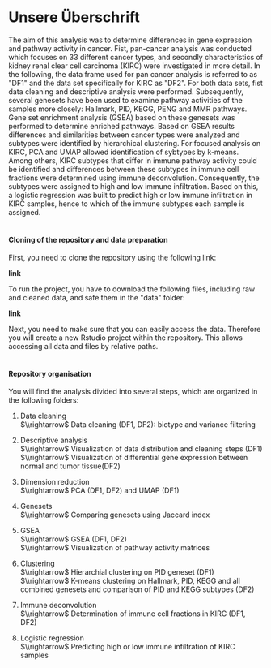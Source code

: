 # Unsere Überschrift 

The aim of this analysis was to determine differences in gene expression and pathway activity in cancer. Fist, pan-cancer analysis was conducted which focuses on 33 different cancer types, and secondly characteristics of kidney renal clear cell carcinoma (KIRC) were investigated in more detail. In the following, the data frame used for pan cancer analysis is referred to as "DF1" and the data set specifically for KIRC as "DF2". For both data sets, fist data cleaning and descriptive analysis were performed. Subsequently, several genesets have been used to examine pathway activities of the samples more closely: Hallmark, PID, KEGG, PENG and MMR pathways. Gene set enrichment analysis (GSEA) based on these genesets was performed to determine enriched pathways. Based on GSEA results differences and similarities between cancer types were analyzed and subtypes were identified by hierarchical clustering. For focused analysis on KIRC, PCA and UMAP allowed identification of sybtypes by k-means. Among others, KIRC subtypes that differ in immune pathway activity could be identified and differences between these subtypes in immune cell fractions were determined using immune deconvolution. Consequently, the subtypes were assigned to high and low immune infiltration. Based on this, a logistic regression was built to predict high or low immune infiltration in KIRC samples, hence to which of the immune subtypes each sample is assigned. 
<br />
<br />

#### Cloning of the repository and data preparation
First, you need to clone the repository using the following link:

**link**

To run the project, you have to download the following files, including raw and cleaned data, and safe them in the "data" folder:

**link**

Next, you need to make sure that you can easily access the data. Therefore you will create a new Rstudio project within the repository. This allows accessing all data and files by relative paths. 
<br />
<br />

#### Repository organisation
You will find the analysis divided into several steps, which are organized in the following folders:  

1. Data cleaning <br />
$\\rightarrow$ Data cleaning (DF1, DF2): biotype and variance filtering

2. Descriptive analysis <br />
$\\rightarrow$ Visualization of data distribution and cleaning steps (DF1) <br />
$\\rightarrow$ Visualization of differential gene expression between normal and tumor tissue(DF2)

3. Dimension reduction <br />
$\\rightarrow$ PCA (DF1, DF2) and UMAP (DF1)

4. Genesets <br />
$\\rightarrow$ Comparing genesets using Jaccard index

5. GSEA<br />
$\\rightarrow$ GSEA (DF1, DF2) <br />
$\\rightarrow$ Visualization of pathway activity matrices

6. Clustering <br />
$\\rightarrow$ Hierarchial clustering on PID geneset (DF1) <br />
$\\rightarrow$ K-means clustering on Hallmark, PID, KEGG and all combined genesets and comparison of PID and KEGG subtypes (DF2)

7. Immune deconvolution <br />
$\\rightarrow$ Determination of immune cell fractions in KIRC (DF1, DF2)

8. Logistic regression <br />
$\\rightarrow$ Predicting high or low immune infiltration of KIRC samples



